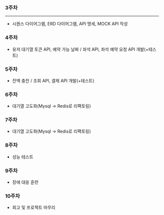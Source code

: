 

### 3주차
--------------
- 시퀀스 다이어그램, ERD 다이어그램, API 명세, MOCK API 작성

### 4주차
- 유저 대기열 토큰 API, 예약 가능 날짜 / 좌석 API, 좌석 예약 요청 API 개발(+테스트)

### 5주차
- 잔액 충전 / 조회 API, 결제 API 개발(+테스트)

### 6주차
- 대기열 고도화(Mysql -> Redis로 리팩토링)

### 7주차 
- 대기열 고도화(Mysql -> Redis로 리팩토링)

### 8주차
- 성능 테스트

### 9주차
- 장애 대응 훈련

### 10주차
- 회고 및 프로젝트 마무리 
